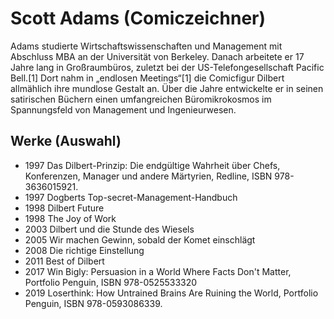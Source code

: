# Scott Adams (Comiczeichner)

Adams studierte Wirtschaftswissenschaften und Management mit Abschluss MBA an der Universität von Berkeley. Danach arbeitete er 17 Jahre lang in Großraumbüros, zuletzt bei der US-Telefongesellschaft Pacific Bell.[1] Dort nahm in „endlosen Meetings“[1] die Comicfigur Dilbert allmählich ihre mundlose Gestalt an. Über die Jahre entwickelte er in seinen satirischen Büchern einen umfangreichen Büromikrokosmos im Spannungsfeld von Management und Ingenieurwesen.

## Werke (Auswahl)

* 1997 Das Dilbert-Prinzip: Die endgültige Wahrheit über Chefs, Konferenzen, Manager und andere Märtyrien, Redline, ISBN 978-3636015921.
* 1997 Dogberts Top-secret-Management-Handbuch
* 1998 Dilbert Future
* 1998 The Joy of Work
* 2003 Dilbert und die Stunde des Wiesels
* 2005 Wir machen Gewinn, sobald der Komet einschlägt
* 2008 Die richtige Einstellung
* 2011 Best of Dilbert
* 2017 Win Bigly: Persuasion in a World Where Facts Don't Matter, Portfolio Penguin, ISBN 978-0525533320
* 2019 Loserthink: How Untrained Brains Are Ruining the World, Portfolio Penguin, ISBN 978-0593086339.

